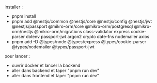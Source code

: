 installer : 
- pnpm install
- pnpm add @nestjs/common @nestjs/core @nestjs/config @nestjs/jwt @nestjs/passport @mikro-orm/core @mikro-orm/postgresql @mikro-orm/nestjs @mikro-orm/migrations class-validator express cookie-parser dotenv passport-jwt argon2 crypto date-fns nodemailer axios
- pnpm add -D @types/node @types/express @types/cookie-parser @types/nodemailer @types/passport-jwt


pour lancer : 
 - ouvrir docker et lancer la backend
 - aller dans backend et taper "pnpm run dev"
 - aller dans frontend et taper "pnpm run dev"

